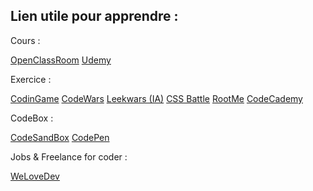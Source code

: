 ## Lien utile pour apprendre :

Cours :

[OpenClassRoom](https://openclassrooms.com/fr/courses)
[Udemy](https://www.udemy.com/)

Exercice :

[CodinGame](https://www.codingame.com/)
[CodeWars](https://www.codewars.com/)
[Leekwars (IA)](https://leekwars.com/)
[CSS Battle](https://cssbattle.dev/)
[RootMe](https://www.root-me.org/)
[CodeCademy](https://www.codecademy.com/)

CodeBox :

[CodeSandBox](https://codesandbox.io/s/)
[CodePen](https://codepen.io/trending)


Jobs & Freelance for coder  :

[WeLoveDev](https://welovedevs.com/fr/)
